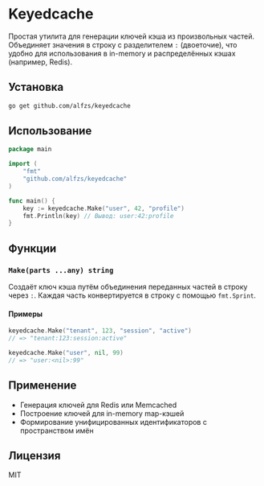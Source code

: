# Keyedcache

Простая утилита для генерации ключей кэша из произвольных частей. Объединяет значения в строку с разделителем `:` (двоеточие), что удобно для использования в in-memory и распределённых кэшах (например, Redis).

## Установка

```bash
go get github.com/alfzs/keyedcache
```

## Использование

```go
package main

import (
	"fmt"
	"github.com/alfzs/keyedcache"
)

func main() {
	key := keyedcache.Make("user", 42, "profile")
	fmt.Println(key) // Вывод: user:42:profile
}
```

## Функции

### `Make(parts ...any) string`

Создаёт ключ кэша путём объединения переданных частей в строку через `:`. Каждая часть конвертируется в строку с помощью `fmt.Sprint`.

#### Примеры

```go
keyedcache.Make("tenant", 123, "session", "active")
// => "tenant:123:session:active"

keyedcache.Make("user", nil, 99)
// => "user:<nil>:99"
```

## Применение

- Генерация ключей для Redis или Memcached
- Построение ключей для in-memory map-кэшей
- Формирование унифицированных идентификаторов с пространством имён

## Лицензия

MIT
